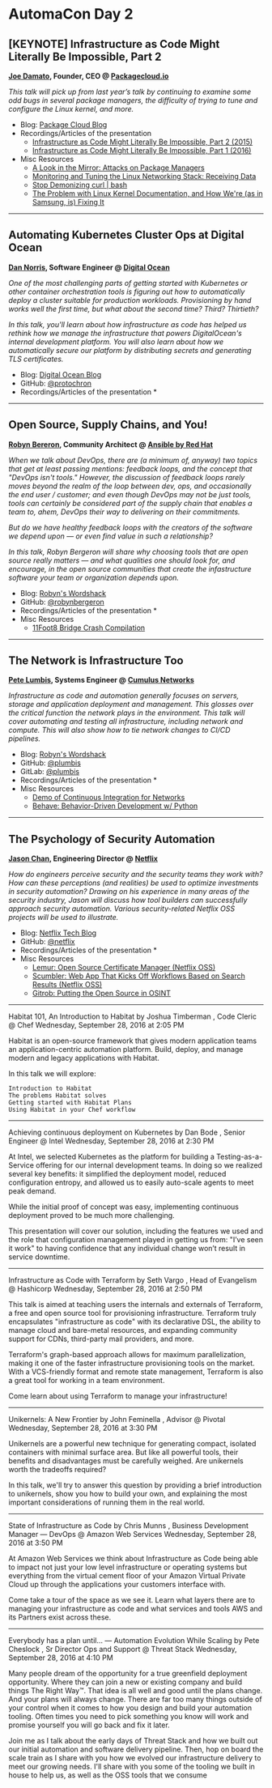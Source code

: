 # AutomaCon Day 2

## [KEYNOTE] Infrastructure as Code Might Literally Be Impossible, Part 2
**[Joe Damato](https://twitter.com/joedamato), Founder, CEO @ [Packagecloud.io](https://twitter.com/packagecloudio)**

*This talk will pick up from last year’s talk by continuing to examine some odd bugs in several package managers, the difficulty of trying to tune and configure the Linux kernel, and more.*

* Blog: [Package Cloud Blog](http://blog.packagecloud.io/)
* Recordings/Articles of the presentation
  * [Infrastructure as Code Might Literally Be Impossible, Part 2 (2015)](http://blog.packagecloud.io/eng/2015/09/15/automacon-infrastructure-as-code-might-be-literally-impossible/)
  * [Infrastructure as Code Might Literally Be Impossible, Part 1 (2016)](http://blog.packagecloud.io/eng/2016/09/28/automacon-2016-infrastructure-as-code-might-be-literally-impossible-part2/)
* Misc Resources
  * [A Look in the Mirror: Attacks on Package Managers](https://www.cs.arizona.edu/~jsamuel/papers/cappos-samuel-baker-hartman-ccs08.pdf)
  * [Monitoring and Tuning the Linux Networking Stack: Receiving Data](http://blog.packagecloud.io/eng/2016/06/22/monitoring-tuning-linux-networking-stack-receiving-data/)
  * [Stop Demonizing curl | bash](https://speakerdeck.com/jtimberman/stop-demonizing-curl-bash)
  * [The Problem with Linux Kernel Documentation, and How We're (as in Samsung, is) Fixing It](https://blogs.s-osg.org/problem-linux-kernel-documentation-fixing/)

---

## Automating Kubernetes Cluster Ops at Digital Ocean
**[Dan Norris](https://twitter.com/protochron), Software Engineer @ [Digital Ocean](https://twitter.com/digitalocean)**

*One of the most challenging parts of getting started with Kubernetes or other container orchestration tools is figuring out how to automatically deploy a cluster suitable for production workloads. Provisioning by hand works well the first time, but what about the second time? Third? Thirtieth?*

*In this talk, you'll learn about how infrastructure as code has helped us rethink how we manage the infrastructure that powers DigitalOcean's internal development platform. You will also learn about how we automatically secure our platform by distributing secrets and generating TLS certificates.*

* Blog: [Digital Ocean Blog](https://www.digitalocean.com/company/blog/)
* GitHub: [@protochron](https://github.com/protochron)
* Recordings/Articles of the presentation
  * 

---

## Open Source, Supply Chains, and You!
**[Robyn Bereron](https://twitter.com/robynbergeron), Community Architect @ [Ansible by Red Hat](https://twitter.com/ansible?lang=en)**

*When we talk about DevOps, there are (a minimum of, anyway) two topics that get at least passing mentions: feedback loops, and the concept that "DevOps isn't tools." However, the discussion of feedback loops rarely moves beyond the realm of the loop between dev, ops, and occasionally the end user / customer; and even though DevOps may not be just tools, tools can certainly be considered part of the supply chain that enables a team to, ahem, DevOps their way to delivering on their commitments.*

*But do we have healthy feedback loops with the creators of the software we depend upon — or even find value in such a relationship?*

*In this talk, Robyn Bergeron will share why choosing tools that are open source really matters — and what qualities one should look for, and encourage, in the open source communities that create the infastructure software your team or organization depends upon.*

* Blog: [Robyn's Wordshack](https://robyn.io/)
* GitHub: [@robynbergeron](https://github.com/robynbergeron)
* Recordings/Articles of the presentation
  * 
* Misc Resources
  * [11Foot8 Bridge Crash Compilation](https://www.youtube.com/watch?v=xzkWTcDZFH0)

---

## The Network is Infrastructure Too
**[Pete Lumbis](https://twitter.com/PeteCCDE), Systems Engineer @ [Cumulus Networks](https://twitter.com/CumulusNetworks)**

*Infrastructure as code and automation generally focuses on servers, storage and application deployment and management. This glosses over the critical function the network plays in the environment. This talk will cover automating and testing all infrastructure, including network and compute. This will also show how to tie network changes to CI/CD pipelines.*

* Blog: [Robyn's Wordshack](https://robyn.io/)
* GitHub: [@plumbis](https://github.com/plumbis)
* GitLab: [@plumbis](https://gitlab.com/u/plumbis)
* Recordings/Articles of the presentation
  * 
* Misc Resources
  * [Demo of Continuous Integration for Networks](https://gitlab.com/plumbis/cumulus-ci-cd)
  * [Behave: Behavior-Driven Development w/ Python](http://pythonhosted.org/behave/)

---

## The Psychology of Security Automation
**[Jason Chan](https://twitter.com/chanjbs), Engineering Director @ [Netflix]()**

*How do engineers perceive security and the security teams they work with? How can these perceptions (and realities) be used to optimize investments in security automation? Drawing on his experience in many areas of the security industry, Jason will discuss how tool builders can successfully approach security automation. Various security-related Netflix OSS projects will be used to illustrate.*

* Blog: [Netflix Tech Blog](http://techblog.netflix.com/)
* GitHub: [@netflix](http://netflix.github.io/)
* Recordings/Articles of the presentation
  * 
* Misc Resources
  * [Lemur: Open Source Certificate Manager (Netflix OSS)](https://github.com/Netflix/lemur)
  * [Scumbler: Web App That Kicks Off Workflows Based on Search Results (Netflix OSS)](https://github.com/Netflix/Scumblr)
  * [Gitrob: Putting the Open Source in OSINT](https://github.com/michenriksen/gitrob)

---

Habitat 101, An Introduction to Habitat
by Joshua Timberman , Code Cleric @ Chef
Wednesday, September 28, 2016 at 2:05 PM

Habitat is an open-source framework that gives modern application teams an application-centric automation platform. Build, deploy, and manage modern and legacy applications with Habitat.

In this talk we will explore:

    Introduction to Habitat
    The problems Habitat solves
    Getting started with Habitat Plans
    Using Habitat in your Chef workflow

---

Achieving continuous deployment on Kubernetes
by Dan Bode , Senior Engineer @ Intel
Wednesday, September 28, 2016 at 2:30 PM

At Intel, we selected Kubernetes as the platform for building a Testing-as-a-Service offering for our internal development teams. In doing so we realized several key benefits: it simplified the deployment model, reduced configuration entropy, and allowed us to easily auto-scale agents to meet peak demand.

While the initial proof of concept was easy, implementing continuous deployment proved to be much more challenging.

This presentation will cover our solution, including the features we used and the role that configuration management played in getting us from: "I’ve seen it work" to having confidence that any individual change won’t result in service downtime.

---

Infrastructure as Code with Terraform
by Seth Vargo , Head of Evangelism @ Hashicorp
Wednesday, September 28, 2016 at 2:50 PM

This talk is aimed at teaching users the internals and externals of Terraform, a free and open source tool for provisioning infrastructure. Terraform truly encapsulates "infrastructure as code" with its declarative DSL, the ability to manage cloud and bare-metal resources, and expanding community support for CDNs, third-party mail providers, and more.

Terraform's graph-based approach allows for maximum parallelization, making it one of the faster infrastructure provisioning tools on the market. With a VCS-friendly format and remote state management, Terraform is also a great tool for working in a team environment.

Come learn about using Terraform to manage your infrastructure!

---

Unikernels: A New Frontier
by John Feminella , Advisor @ Pivotal
Wednesday, September 28, 2016 at 3:30 PM

Unikernels are a powerful new technique for generating compact, isolated containers with minimal surface area. But like all powerful tools, their benefits and disadvantages must be carefully weighed. Are unikernels worth the tradeoffs required?

In this talk, we'll try to answer this question by providing a brief introduction to unikernels, show you how to build your own, and explaining the most important considerations of running them in the real world.

---

State of Infrastructure as Code
by Chris Munns , Business Development Manager — DevOps @ Amazon Web Services
Wednesday, September 28, 2016 at 3:50 PM

At Amazon Web Services we think about Infrastructure as Code being able to impact not just your low level infrastructure or operating systems but everything from the virtual cement floor of your Amazon Virtual Private Cloud up through the applications your customers interface with.

Come take a tour of the space as we see it. Learn what layers there are to managing your infrastructure as code and what services and tools AWS and its Partners exist across these.

---

Everybody has a plan until... — Automation Evolution While Scaling
by Pete Cheslock , Sr Director Ops and Support @ Threat Stack
Wednesday, September 28, 2016 at 4:10 PM

Many people dream of the opportunity for a true greenfield deployment opportunity. Where they can join a new or existing company and build things The Right Way™. That idea is all well and good until the plans change. And your plans will always change. There are far too many things outside of your control when it comes to how you design and build your automation tooling. Often times you need to pick something you know will work and promise yourself you will go back and fix it later.

Join me as I talk about the early days of Threat Stack and how we built out our initial automation and software delivery pipeline. Then, hop on board the scale train as I share with you how we evolved our infrastructure delivery to meet our growing needs. I'll share with you some of the tooling we built in house to help us, as well as the OSS tools that we consume